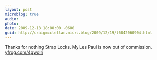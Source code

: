 ```yaml
---
layout: post
microblog: true
audio: 
photo: 
date: 2009-12-18 18:00:00 -0600
guid: http://craigmcclellan.micro.blog/2009/12/19/t6842060904.html
---
```

Thanks for nothing Strap Locks. My Les Paul is now out of commission.  [yfrog.com/4gwolrj](http://yfrog.com/4gwolrj)
